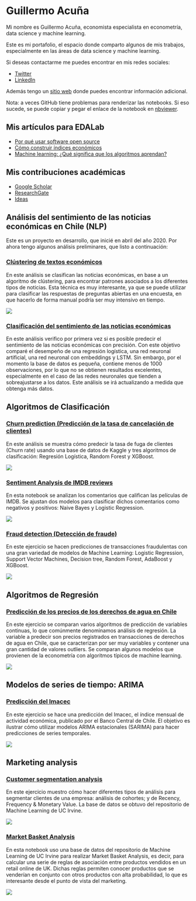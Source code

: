 # Guillermo Acuña
Mi nombre es Guillermo Acuña, economista especialista en econometría, data science y machine learning. 

Este es mi portafolio, el espacio donde comparto algunos de mis trabajos, especialmente en las áreas de data science y machine learning.

Si deseas contactarme me puedes encontrar en mis redes sociales:
- [Twitter](https://twitter.com/guillermoacuna)
- [LinkedIn](https://www.linkedin.com/in/guillermoacuna/)

Además tengo un [sitio web](https://sites.google.com/view/guillermoacuna/home) donde puedes encontrar información adicional.

Nota: a veces GitHub tiene problemas para renderizar las notebooks. Si eso sucede, se puede copiar y pegar el enlace de la notebook en [nbviewer](https://nbviewer.jupyter.org/).

## Mis artículos para EDALab
- [Por qué usar software open source](https://www.edalab.cl/data-science/por-que-usar-software-open-source/)
- [Cómo construir índices económicos](https://www.edalab.cl/economia/como-construir-indices-economicos/)
- [Machine learning: ¿Qué significa que los algoritmos aprendan?](https://www.edalab.cl/data-science/machine-learning-que-significa-que-los-algoritmos-aprendan/)

## Mis contribuciones académicas
- [Google Scholar](https://scholar.google.cl/citations?user=lV-J7MsAAAAJ&hl)
- [ResearchGate](https://www.researchgate.net/profile/Guillermo_Acuna3)
- [Ideas](https://ideas.repec.org/e/pac70.html)


## Análisis del sentimiento de las noticias económicas en Chile (NLP)
Este es un proyecto en desarrollo, que inicié en abril del año 2020. Por ahora tengo algunos análisis preliminares, que listo a continuación:

### [Clústering de textos económicos](https://github.com/guillermoacuna-lab/portfolio/blob/main/Text%20Clustering.ipynb)
En este análisis se clasifican las noticias económicas, en base a un algoritmo de clústering, para encontrar patrones asociados a los diferentes tipos de noticias. Esta técnica es muy interesante, ya que se puede utilizar para clasificar las respuestas de preguntas abiertas en una encuesta, en que hacerlo de forma manual podría ser muy intensivo en tiempo. 

![](./Images/wordcloudnoticias.jpg)

### [Clasificación del sentimiento de las noticias económicas](https://github.com/guillermoacuna-lab/Portafolio/blob/main/SentimentNews.ipynb)
En este análisis verifico por primera vez si es posible predecir el sentimiento de las noticias económicas con precisión. Con este objetivo comparé el desempeño de una regresión logística, una red neuronal artificial, una red neuronal con embeddings y LSTM. Sin embargo, por el momento la base de datos es pequeña, contiene menos de 1000 observaciones, por lo que no se obtienen resultados excelentes, especialmente en el caso de las redes neuronales que tienden a sobreajustarse a los datos. Este análisis se irá actualizando a medida que obtenga más datos.


## Algoritmos de Clasificación

### [Churn prediction (Predicción de la tasa de cancelación de clientes)](https://github.com/guillermoacuna-lab/Portafolio/blob/main/Churn.ipynb)
En este análisis se muestra cómo predecir la tasa de fuga de clientes (Churn rate) usando una base de datos de Kaggle y tres algoritmos de clasificación: Regresión Logística, Random Forest y XGBoost.

![](./Images/Churn%20feature%20importances.png)

### [Sentiment Analysis de IMDB reviews](https://github.com/guillermoacuna-lab/Portafolio/blob/main/SentimentAnalysis.ipynb)
En esta notebook se analizan los comentarios que califican las películas de IMDB. Se ajustan dos modelos para clasificar dichos comentarios como negativos y positivos: Naive Bayes y Logistic Regression.

![](./Images/Coeficientes.png)

### [Fraud detection (Detección de fraude)](https://github.com/guillermo-acuna/Portafolio/blob/main/SFDanalysis.ipynb)
En este ejercicio se hacen predicciones de transacciones fraudulentas con una gran variedad de modelos de Machine Learning: Logistic Regression, Support Vector Machines, Decision tree, Random Forest, AdaBoost y XGBoost.

![](./Images/Features.png)


## Algoritmos de Regresión

### [Predicción de los precios de los derechos de agua en Chile](https://github.com/guillermoacuna-lab/Portafolio/blob/main/VAC.ipynb)
En este ejercicio se comparan varios algoritmos de predicción de variables continuas, lo que comúnmente denominamos análisis de regresión. La variable a predecir son precios registrados en transacciones de derechos de agua en Chile, que se caracterizan por ser muy variables y contener una gran cantidad de valores outliers. Se comparan algunos modelos que provienen de la econometría con algoritmos típicos de machine learning.

![](./Images/Precios.jpg)


## Modelos de series de tiempo: ARIMA

### [Predicción del Imacec](https://github.com/guillermoacuna-lab/Portafolio/blob/main/ForecastingImacec.ipynb)
En este ejercicio se hace una predicción del Imacec, el índice mensual de actividad económica, publicado por el Banco Central de Chile. El objetivo es ilustrar cómo utilizar modelos ARIMA estacionales (SARIMA) para hacer predicciones de series temporales.

![](./Images/Imacec.jpg)


## Marketing analysis

### [Customer segmentation analysis](https://github.com/guillermoacuna-lab/Portafolio/blob/main/CustSeg.ipynb)
En este ejercicio muestro cómo hacer diferentes tipos de análisis para segmentar clientes de una empresa: análisis de cohortes; y de Recency, Frequency & Monetary Value. La base de datos se obtuvo del repositorio de Machine Learning de UC Irvine.

![](./Images/Customer%20segmentation.png)

### [Market Basket Analysis](https://github.com/guillermoacuna-lab/Portafolio/blob/main/MBAonlineRetail.ipynb)
En esta notebook uso una base de datos del repositorio de Machine Learning de UC Irvine para realizar Market Basket Analysis, es decir, para calcular una serie de reglas de asociación entre productos vendidos en un retail online de UK. Dichas reglas permiten conocer productos que se venderían en conjunto con otros productos con alta probabilidad, lo que es interesante desde el punto de vista del marketing.

![](./Images/Market%20basket%20analysis.png)
